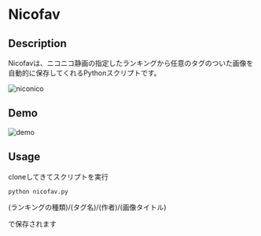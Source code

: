 # Nicofav

## Description
Nicofavは、ニコニコ静画の指定したランキングから任意のタグのついた画像を自動的に保存してくれるPythonスクリプトです。

![niconico](http://markezine.jp/static/images/article/8854/nl.gif)

## Demo
![demo](./demo.gif) 

## Usage
cloneしてきてスクリプトを実行

`
python nicofav.py
`

(ランキングの種類)/(タグ名)/(作者)/(画像タイトル)

で保存されます